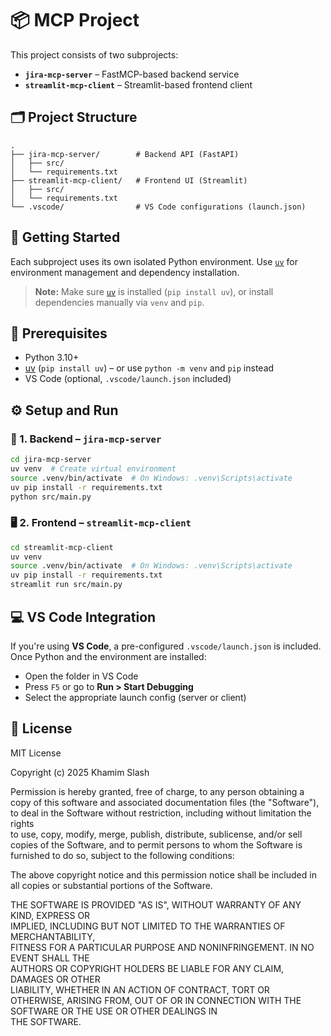 # 📦 MCP Project

This project consists of two subprojects:

- **`jira-mcp-server`** – FastMCP-based backend service
- **`streamlit-mcp-client`** – Streamlit-based frontend client

## 🗂️ Project Structure

```
.
├── jira-mcp-server/        # Backend API (FastAPI)
│   ├── src/
│   └── requirements.txt
├── streamlit-mcp-client/   # Frontend UI (Streamlit)
│   ├── src/
│   └── requirements.txt
└── .vscode/                # VS Code configurations (launch.json)
```

## 🚀 Getting Started

Each subproject uses its own isolated Python environment. Use [`uv`](https://github.com/astral-sh/uv) for environment management and dependency installation.

> **Note:** Make sure [`uv`](https://github.com/astral-sh/uv) is installed (`pip install uv`), or install dependencies manually via `venv` and `pip`.

## 🧠 Prerequisites

- Python 3.10+
- [uv](https://github.com/astral-sh/uv) (`pip install uv`) – or use `python -m venv` and `pip` instead
- VS Code (optional, `.vscode/launch.json` included)

## ⚙️ Setup and Run

### 🔧 1. Backend – `jira-mcp-server`

```bash
cd jira-mcp-server
uv venv  # Create virtual environment
source .venv/bin/activate  # On Windows: .venv\Scripts\activate
uv pip install -r requirements.txt
python src/main.py
```

### 🖥️ 2. Frontend – `streamlit-mcp-client`

```bash
cd streamlit-mcp-client
uv venv
source .venv/bin/activate  # On Windows: .venv\Scripts\activate
uv pip install -r requirements.txt
streamlit run src/main.py
```

## 💻 VS Code Integration

If you're using **VS Code**, a pre-configured `.vscode/launch.json` is included. Once Python and the environment are installed:

- Open the folder in VS Code
- Press `F5` or go to **Run > Start Debugging**
- Select the appropriate launch config (server or client)

## 📄 License

MIT License

Copyright (c) 2025 Khamim Slash

Permission is hereby granted, free of charge, to any person obtaining a copy
of this software and associated documentation files (the "Software"), to deal
in the Software without restriction, including without limitation the rights  
to use, copy, modify, merge, publish, distribute, sublicense, and/or sell      
copies of the Software, and to permit persons to whom the Software is         
furnished to do so, subject to the following conditions:                       

The above copyright notice and this permission notice shall be included in     
all copies or substantial portions of the Software.                            

THE SOFTWARE IS PROVIDED "AS IS", WITHOUT WARRANTY OF ANY KIND, EXPRESS OR    
IMPLIED, INCLUDING BUT NOT LIMITED TO THE WARRANTIES OF MERCHANTABILITY,      
FITNESS FOR A PARTICULAR PURPOSE AND NONINFRINGEMENT. IN NO EVENT SHALL THE    
AUTHORS OR COPYRIGHT HOLDERS BE LIABLE FOR ANY CLAIM, DAMAGES OR OTHER        
LIABILITY, WHETHER IN AN ACTION OF CONTRACT, TORT OR OTHERWISE, ARISING FROM, 
OUT OF OR IN CONNECTION WITH THE SOFTWARE OR THE USE OR OTHER DEALINGS IN     
THE SOFTWARE.
